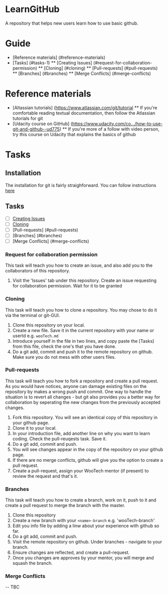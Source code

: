 # LearnGitHub
A repository that helps new users learn how to use basic github.

# Guide
* [Reference materials] (#reference-materials)
* [Tasks] (#tasks-1)
  ** [Creating Issues] (#request-for-collaboration-permission)
  ** [Cloning] (#cloning)
  ** [Pull-requests] (#pull-requests)
  ** [Branches] (#branches)
  ** [Merge Conflicts] (#merge-conflicts)

# Reference materials
* [Altassian tutorials] (https://www.atlassian.com/git/tutorial
  ** If you're comfortable reading textual documentation, then follow the Atlassian tutorials for git
* [Udacity course on GitHub] (https://www.udacity.com/co…/how-to-use-git-and-github--ud775)
  ** If you're more of a follow with video person, try this course on Udacity that explains the basics of github

# Tasks

## Installation
The installation for git is fairly straighforward. You can follow instructions [here](#https://www.atlassian.com/git/tutorials/install-git)

## Tasks
- [ ] [Creating Issues](#request-for-collaboration-permission)
- [ ] [Cloning](#cloning)
- [ ] [Pull-requests] (#pull-requests)
- [ ] [Branches] (#branches)
- [ ] [Merge Conflicts] (#merge-conflicts)

### Request for collaboration permission
This task will teach you how to create an issue, and also add you to the collaborators of this repository.

1. Visit the 'Issues' tab under this repository. Create an issue requesting for collaboration permission. Wait for it to be granted

### Cloning
This task will teach you how to clone a repository. You may chose to do it via the terminal or git-GUI.

1. Clone this repository on your local.
2. Create a new file. Save it in the current repository with your name or userId e.g. `wooTech.md`
3. Introduce yourself in the file in two lines, and copy paste the [Tasks] from this file, check the one's that you have done.
4. Do a git add, commit and push it to the remote repository on github. Make sure you do not mess with other users files.

### Pull-requests
This task will teach you how to fork a repository and create a pull request. As you would have notices, anyone can damage existing files on the repository by makes a wrong push and commit. One way to handle the situation is to revert all changes - but git also provides you a better way for collaboration by seperating the new changes from the previously accepted changes.

1. Fork this repository. You will see an identical copy of this repository in your github page.
2. Clone it to your local.
3. In your introduction file, add another line on why you want to learn coding. Check the pull-reuqests task. Save it.
4. Do a git add, commit and push. 
5. You will see changes appear in the copy of the repository on your github page.
6. If there are no merge conflicts, github will give you the option to create a pull request.
7. Create a pull-request, assign your WooTech mentor (if present) to review the request and that's it.

### Branches
This task will teach you how to create a branch, work on it, push to it and create a pull request to merge the branch with the master.

1. Clone this repository
2. Create a new branch with your `<name>-branch` e.g. 'wooTech-branch'
3. Edit you info file by adding a linw about your experience with github so far.
4. Do a git add, commit and push.
5. Visit the remote repository on github. Under branches - navigate to your branch. 
6. Ensure changes are reflected, and create a pull-request.
7. Once you changes are approves by your mentor, you will merge and squash the branch.

### Merge Conflicts
-- TBC



